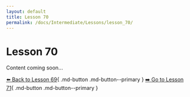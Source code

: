 ```yaml
---
layout: default
title: Lesson 70
permalink: /docs/Intermediate/Lessons/lesson_70/
---
```


# Lesson 70

Content coming soon...

[⬅️ Back to Lesson 69](lesson_69.md){ .md-button .md-button--primary }  [➡️ Go to Lesson 71](lesson_71.md){ .md-button .md-button--primary }
